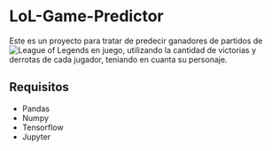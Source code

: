 # LoL-Game-Predictor

Este es un proyecto para tratar de predecir ganadores de partidos de ![League of Legends](https://www.leagueoflegends.com/en-us/) en juego,
utilizando la cantidad de victorias y derrotas de cada jugador, teniando en cuanta su personaje. 

## Requisitos

- Pandas
- Numpy
- Tensorflow
- Jupyter
